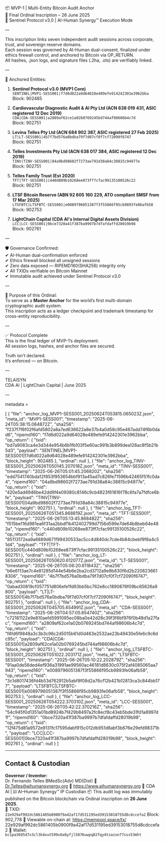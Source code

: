 📦 MVP-1 | Multi-Entity Bitcoin Audit Anchor  
🔐 Final Ordinal Inscription – 26 June 2025  
🧠 Sentinel Protocol v3.0 | AI-Human Synergy™ Execution Mode  

—

This inscription links seven independent audit sessions across corporate, trust, and sovereign reserve domains.  
Each session was governed by AI-Human dual-consent, finalized under ethics firewall control, and anchored to Bitcoin via OP_RETURN.  
All hashes, .json logs, and signature files (.2ha, .ots) are verifiably linked.  

—

🔗 Anchored Entities:

1. **Sentinel Protocol v3.0 (MVP1 Core)**  
   `SENTINEL|MVP1-SESS001|f7d6d022a9d64028e489efe914242301e3962bba`  
   Block: 902485

2. **Cardiovascular Diagnostic Audit & AI Pty Ltd (ACN 638 019 431, ASIC registered 12 Dec 2019)**  
   `CDA|CDA-SESS001|a2809af62ce1a02b0769245bd744af98606b4c7d`  
   Block: 902751

3. **Levina Telles Pty Ltd (ACN 684 902 387, ASIC registered 27 Feb 2025)**  
   `LT|LT-SESS001|4b7f7bd576a0bdba79f7d07cf0f7cf72090f6747`  
   Block: 902751

4. **Telles Investments Pty Ltd (ACN 638 017 384, ASIC registered 12 Dec 2019)**  
   `TINV|TINV-SESS001|04a9bd98602f7273ae791d38a84c38815c94977e`  
   Block: 902751

5. **Telles Family Trust (Est 2020)**  
   `TFT|TFT-SESS001|c440d809b10268ee873ff7cfac99135100526c22`  
   Block: 902751

6. **LTSF Bitcoin Reserve (ABN 92 605 160 229, ATO compliant SMSF from 17 Mar 2025)**  
   `LTSFBTC|LTSFBTC-SESS001|e0089796051387f3f55866f95cb9893fe06afb58`  
   Block: 902753

7. **LightChain Capital (CDA AI's Internal Digital Assets Division)**  
   `LCC|LCC-SESS001|0bce7320a41f387ba9997b7dfafdaffd28019b98`  
   Block: 902761

—

🛡️ Governance Confirmed:  
✔ AI-Human dual-confirmation enforced  
✔ Ethics firewall blocked all unsigned sessions  
✔ Zero data exposed — RIPEMD160(SHA256) integrity only  
✔ All TXIDs verifiable on Bitcoin Mainnet  
✔ Immutable audit achieved under Sentinel Protocol v3.0

—

🔭 Purpose of this Ordinal:  
To serve as a **Master Anchor** for the world’s first multi-domain cryptographic audit system.  
This inscription acts as a ledger checkpoint and trademark timestamp for cross-entity reproducibility.

—

✅ Protocol Complete  
This is the final ledger of MVP-1’s deployment.  
All session logs, hashes, and anchor files are secured.

Truth isn’t declared.  
It’s enforced — on Bitcoin.

—  

TELAISYN  
CDA AI | LightChain Capital | June 2025  

—  

metadata = 

[
    {
        "file": "anchor_log_MVP1-SESS001_20250624T053815.065023Z.json",
        "meta_id": "MVP1-SESS001",
        "timestamp": "2025-06-24T05:38:15.064872Z",
        "sha256": "f237f7f6f02f6afd5802a8a7ed636622a8e37b4a0d58c95e467add74f6b0dad6",
        "ripemd160": "f7d6d022a9d64028e489efe914242301e3962bba",
        "op_return": {
            "txid": "bd7a9083ca4e3d344e954b6b1fb103f5e60ac991b3b899dea128ac8f5b21b5d3",
            "payload": "SENTINEL|MVP1-SESS001|f7d6d022a9d64028e489efe914242301e3962bba",
            "block_height": 902485
        },
        "ordinal": null
    },
    {
        "file": "anchor_log_TINV-SESS001_20250626T050145.207018Z.json",
        "meta_id": "TINV-SESS001",
        "timestamp": "2025-06-26T05:01:45.206820Z",
        "sha256": "edd7541740bda12f853f953654bbf913a45ad7c826fe71596b42465f51fc0da4",
        "ripemd160": "04a9bd98602f7273ae791d38a84c38815c94977e",
        "op_return": {
            "txid": "420e5ad4946be42dd9f4e09380c8146c9cb4823f61816f78c6fa7a7fdfce6bfe",
            "payload": "TINV|TINV-SESS001|04a9bd98602f7273ae791d38a84c38815c94977e",
            "block_height": 902751
        },
        "ordinal": null
    },
    {
        "file": "anchor_log_TFT-SESS001_20250626T051345.868819Z.json",
        "meta_id": "TFT-SESS001",
        "timestamp": "2025-06-26T05:13:45.868482Z",
        "sha256": "f515be116d981ea6f31aa2bbdf1b412402799d7156d599e7de64b8beb64e483a",
        "ripemd160": "c440d809b10268ee873ff7cfac99135100526c22",
        "op_return": {
            "txid": "85113172ea9a6889d671f99430533ac5cc4d840dc7cde4b84cbebf9f8a4c51d4",
            "payload": "TFT|TFT-SESS001|c440d809b10268ee873ff7cfac99135100526c22",
            "block_height": 902751
        },
        "ordinal": null
    },
    {
        "file": "anchor_log_LT-SESS001_20250626T050620.612077Z.json",
        "meta_id": "LT-SESS001",
        "timestamp": "2025-06-26T05:06:20.611843Z",
        "sha256": "b6e6113ae7c4e81285d144e54b6e2ba2cd3712a9e8b830f6d2b2208236618306",
        "ripemd160": "4b7f7bd576a0bdba79f7d07cf0f7cf72090f6747",
        "op_return": {
            "txid": "0abad30819cf057751d806efe1fd93bb5bc762e8cc1890876f09bc65626a9800",
            "payload": "LT|LT-SESS001|4b7f7bd576a0bdba79f7d07cf0f7cf72090f6747",
            "block_height": 902751
        },
        "ordinal": null
    },
    {
        "file": "anchor_log_CDA-SESS001_20250626T045705.654991Z.json",
        "meta_id": "CDA-SESS001",
        "timestamp": "2025-06-26T04:57:05.654740Z",
        "sha256": "c72181122e9e810aefd5991095ec08ba0e42d28c39f3f6bf976f0b48d1a27fac",
        "ripemd160": "a2809af62ce1a02b0769245bd744af98606b4c7d",
        "op_return": {
            "txid": "f4fd6f9848a3c3b3c96c2d5015b61d0d463e2532ae23b49430e5fe6c9c6dc95c",
            "payload": "CDA|CDA-SESS001|a2809af62ce1a02b0769245bd744af98606b4c7d",
            "block_height": 902751
        },
        "ordinal": null
    },
    {
        "file": "anchor_log_LTSFBTC-SESS001_20250626T051022.203171Z.json",
        "meta_id": "LTSFBTC-SESS001",
        "timestamp": "2025-06-26T05:10:22.202879Z",
        "sha256": "91aa0de56ded4ef936a31991ae99560ac46181d8630c075f2af4085065aa7943",
        "ripemd160": "e0089796051387f3f55866f95cb9893fe06afb58",
        "op_return": {
            "txid": "3c1d8017436fd4b53d762912b5abf8f08d2a76cf12b421b12813ca3c844bb177",
            "payload": "LTSFBTC|LTSFBTC-SESS001|e0089796051387f3f55866f95cb9893fe06afb58",
            "block_height": 902753
        },
        "ordinal": null
    },
    {
        "file": "anchor_log_LCC-SESS001_20250626T054222.370310Z.json",
        "meta_id": "LCC-SESS001",
        "timestamp": "2025-06-26T05:42:22.370216Z",
        "sha256": "54c945f0d1351a01bd8924b7f429b8497a2fc8ecf8c43eb5bde31fd1a8997d1f",
        "ripemd160": "0bce7320a41f387ba9997b7dfafdaffd28019b98",
        "op_return": {
            "txid": "12f475d81a9572e9131fc17595dabf915c012db951d8abf3b676e29efd98371b",
            "payload": "LCC|LCC-SESS001|0bce7320a41f387ba9997b7dfafdaffd28019b98",
            "block_height": 902761
        },
        "ordinal": null
    }
]

---

## Contact & Custodian

**Governor / Inventor:**  
Dr. Fernando Telles BMedSc(Adv) MD(Dist) 
📧 Dr.Telles@aihumansynergy.org 
🔗 https://www.aihumansynergy.org
🔐 CDA AI | ☑️ AI–Human Synergy™ IP Custodian 
📦 This audit log was immutably published on the Bitcoin blockchain via Ordinal inscription on **26 June 2025**.  
🔗 TXID: `22e929af992dc5861405b0900f9a42af17d531195ed39153018755d8cdccefa2` Block: 902,778
🧾 Viewable on-chain at: https://mempool.space/tx/
22e929af992dc5861405b0900f9a42af17d531195ed39153018755d8cdccefa2
🔗 Wallet: `bc1pa3695d7x3cl3k4xut599s6e8yfjl5876uwpq82fqy4tsazxn77sss53mht`
